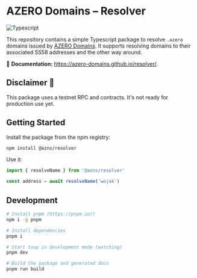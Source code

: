 # AZERO Domains – Resolver

![Typescript](https://img.shields.io/badge/Typescript-blue)

This repository contains a simple Typescript package to resolve `.azero` domains issued by [AZERO Domains](https://azero.domains). It supports resolving domains to their associated SS58 addresses and the other way around.

📃 **Documentation:** https://azero-domains.github.io/resolver/.

## Disclaimer 🚨

This package uses a testnet RPC and contracts. It's not ready for production use yet.

## Getting Started

Install the package from the npm registry:

```bash
npm install @azns/resolver
```

Use it:

```ts
import { resolveName } from '@azns/resolver'

const address = await resolveName('wojak')
```

## Development

```bash
# Install pnpm (https://pnpm.io/)
npm i -g pnpm

# Install dependencies
pnpm i

# Start tsup in development mode (watching)
pnpm dev

# Build the package and generated docs
pnpm run build
```
